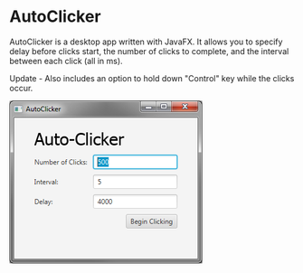 # AutoClicker
AutoClicker is a desktop app written with JavaFX. It allows you to specify delay before clicks start, the number of clicks to complete, and the interval between each click (all in ms). 

Update - Also includes an option to hold down "Control" key while the clicks occur.



![AutoClicker Screenshot](https://github.com/ricemitc/AutoClicker/blob/master/AutoClicker%20Screenshot.png)

